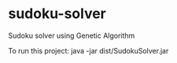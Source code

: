 # sudoku-solver
Sudoku solver using Genetic Algorithm

To run this project:
java -jar dist/SudokuSolver.jar
